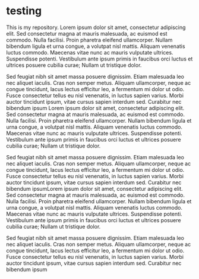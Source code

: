 # testing

This is my repository. Lorem ipsum dolor sit amet, consectetur adipiscing elit. Sed consectetur magna at mauris malesuada, ac euismod est commodo. Nulla facilisi. Proin pharetra eleifend ullamcorper. Nullam bibendum ligula et urna congue, a volutpat nisl mattis. Aliquam venenatis luctus commodo. Maecenas vitae nunc ac mauris vulputate ultrices. Suspendisse potenti. Vestibulum ante ipsum primis in faucibus orci luctus et ultrices posuere cubilia curae; Nullam ut tristique dolor.

Sed feugiat nibh sit amet massa posuere dignissim. Etiam malesuada leo nec aliquet iaculis. Cras non semper metus. Aliquam ullamcorper, neque ac congue tincidunt, lacus lectus efficitur leo, a fermentum mi dolor ut odio. Fusce consectetur tellus eu nisl venenatis, in luctus sapien varius. Morbi auctor tincidunt ipsum, vitae cursus sapien interdum sed. Curabitur nec bibendum ipsum Lorem ipsum dolor sit amet, consectetur adipiscing elit. Sed consectetur magna at mauris malesuada, ac euismod est commodo. Nulla facilisi. Proin pharetra eleifend ullamcorper. Nullam bibendum ligula et urna congue, a volutpat nisl mattis. Aliquam venenatis luctus commodo. Maecenas vitae nunc ac mauris vulputate ultrices. Suspendisse potenti. Vestibulum ante ipsum primis in faucibus orci luctus et ultrices posuere cubilia curae; Nullam ut tristique dolor.

Sed feugiat nibh sit amet massa posuere dignissim. Etiam malesuada leo nec aliquet iaculis. Cras non semper metus. Aliquam ullamcorper, neque ac congue tincidunt, lacus lectus efficitur leo, a fermentum mi dolor ut odio. Fusce consectetur tellus eu nisl venenatis, in luctus sapien varius. Morbi auctor tincidunt ipsum, vitae cursus sapien interdum sed. Curabitur nec bibendum ipsumLorem ipsum dolor sit amet, consectetur adipiscing elit. Sed consectetur magna at mauris malesuada, ac euismod est commodo. Nulla facilisi. Proin pharetra eleifend ullamcorper. Nullam bibendum ligula et urna congue, a volutpat nisl mattis. Aliquam venenatis luctus commodo. Maecenas vitae nunc ac mauris vulputate ultrices. Suspendisse potenti. Vestibulum ante ipsum primis in faucibus orci luctus et ultrices posuere cubilia curae; Nullam ut tristique dolor.

Sed feugiat nibh sit amet massa posuere dignissim. Etiam malesuada leo nec aliquet iaculis. Cras non semper metus. Aliquam ullamcorper, neque ac congue tincidunt, lacus lectus efficitur leo, a fermentum mi dolor ut odio. Fusce consectetur tellus eu nisl venenatis, in luctus sapien varius. Morbi auctor tincidunt ipsum, vitae cursus sapien interdum sed. Curabitur nec bibendum ipsum
